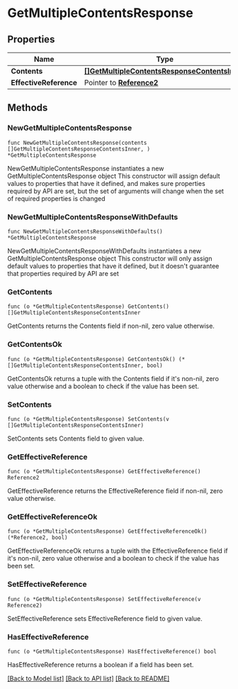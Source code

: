 # GetMultipleContentsResponse

## Properties

Name | Type | Description | Notes
------------ | ------------- | ------------- | -------------
**Contents** | [**[]GetMultipleContentsResponseContentsInner**](GetMultipleContentsResponseContentsInner.md) |  | 
**EffectiveReference** | Pointer to [**Reference2**](Reference2.md) |  | [optional] 

## Methods

### NewGetMultipleContentsResponse

`func NewGetMultipleContentsResponse(contents []GetMultipleContentsResponseContentsInner, ) *GetMultipleContentsResponse`

NewGetMultipleContentsResponse instantiates a new GetMultipleContentsResponse object
This constructor will assign default values to properties that have it defined,
and makes sure properties required by API are set, but the set of arguments
will change when the set of required properties is changed

### NewGetMultipleContentsResponseWithDefaults

`func NewGetMultipleContentsResponseWithDefaults() *GetMultipleContentsResponse`

NewGetMultipleContentsResponseWithDefaults instantiates a new GetMultipleContentsResponse object
This constructor will only assign default values to properties that have it defined,
but it doesn't guarantee that properties required by API are set

### GetContents

`func (o *GetMultipleContentsResponse) GetContents() []GetMultipleContentsResponseContentsInner`

GetContents returns the Contents field if non-nil, zero value otherwise.

### GetContentsOk

`func (o *GetMultipleContentsResponse) GetContentsOk() (*[]GetMultipleContentsResponseContentsInner, bool)`

GetContentsOk returns a tuple with the Contents field if it's non-nil, zero value otherwise
and a boolean to check if the value has been set.

### SetContents

`func (o *GetMultipleContentsResponse) SetContents(v []GetMultipleContentsResponseContentsInner)`

SetContents sets Contents field to given value.


### GetEffectiveReference

`func (o *GetMultipleContentsResponse) GetEffectiveReference() Reference2`

GetEffectiveReference returns the EffectiveReference field if non-nil, zero value otherwise.

### GetEffectiveReferenceOk

`func (o *GetMultipleContentsResponse) GetEffectiveReferenceOk() (*Reference2, bool)`

GetEffectiveReferenceOk returns a tuple with the EffectiveReference field if it's non-nil, zero value otherwise
and a boolean to check if the value has been set.

### SetEffectiveReference

`func (o *GetMultipleContentsResponse) SetEffectiveReference(v Reference2)`

SetEffectiveReference sets EffectiveReference field to given value.

### HasEffectiveReference

`func (o *GetMultipleContentsResponse) HasEffectiveReference() bool`

HasEffectiveReference returns a boolean if a field has been set.


[[Back to Model list]](../README.md#documentation-for-models) [[Back to API list]](../README.md#documentation-for-api-endpoints) [[Back to README]](../README.md)


